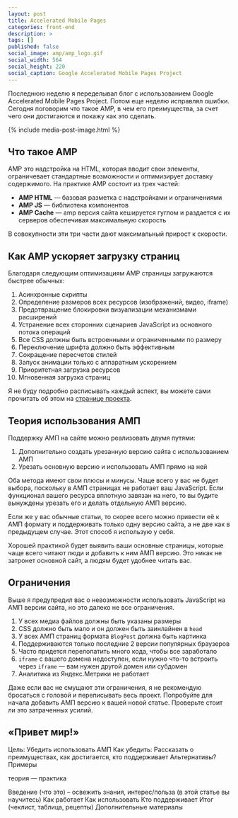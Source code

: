 ```yaml
---
layout: post
title: Accelerated Mobile Pages
categories: front-end
description: >
tags: []
published: false
social_image: amp/amp_logo.gif
social_width: 564
social_height: 220
social_caption: Google Accelerated Mobile Pages Project
---
```


Последнюю неделю я переделывал блог с использованием Google Accelerated Mobile Pages Project. Потом еще неделю исправлял ошибки. Сегодня поговорим что такое AMP, в чем его преимущества, за счет чего они достигаются и покажу как это сделать.

<!-- more -->

{% include media-post-image.html %}

## Что такое AMP

AMP это надстройка на HTML, которая вводит свои элементы, ограничевает стандартные возможности и оптимизирует доставку содержимого. На практике AMP состоит из трех частей:

* **AMP HTML** — базовая разметка с надстройками и ограничениями
* **AMP JS** — библиотека компонентов
* **AMP Cache** — amp версия сайта кешируется гуглом и раздается с их серверов обеспечивая максимальную скорость

В совокупности эти три части дают максимальный прирост к скорости.

## Как AMP ускоряет загрузку страниц

Благодаря следующим оптимизациям AMP страницы загружаются быстрее обычных:

1. Асинхронные скрипты
1. Определение размеров всех ресурсов (изображений, видео, iframe)
1. Предотвращение блокировки визуализации механизмами расширений
1. Устранение всех сторонних сценариев JavaScript из основного потока операций
1. Все CSS должны быть встроенными и ограниченными по размеру
1. Переключение шрифта должно быть эффективным
1. Сокращение пересчетов стилей
1. Запуск анимации только с аппаратным ускорением
1. Приоритетная загрузка ресурсов
1. Мгновенная загрузка страниц

Я не буду подробно расписывать каждый аспект, вы можете сами прочитать об этом на [странице проекта](https://www.ampproject.org/ru/learn/how-amp-works/).

## Теория использования АМП

Поддержку АМП на сайте можно реализовать двумя путями:

1. Дополнительно создать урезанную версию сайта с использованием АМП
1. Урезать основную версию и использовать АМП прямо на ней

Оба метода имеют свои плюсы и минусы. Чаще всего у вас не будет выбора, поскольку в АМП страницах не работает ваш JavaScript. Если функционал вашего ресурса вплотную завязан на него, то вы будите вынуждены урезать его и делать отдельную АМП версию.

Если же у вас обычные статьи, то скорее всего можно привести её к АМП формату и поддерживать только одну версию сайта, а не две как в предыдущем случае. Этот способ я использую у себя.

Хорошей практикой будет выявить ваши основные страницы, которые чаще всего читают люди и добавить к ним АМП версию. Это никак не затронет основной сайт, а людям будет удобнее читать вас.

## Ограничения

Выше я предупредил вас о невозможности использовать JavaScript на АМП версии сайта, но это далеко не все ограничения.

1. У всех медиа файлов должны быть указаны размеры
1. CSS должно быть мало и он должен быть заинлайнен в `head`
1. У всех АМП страниц формата `BlogPost` должна быть картинка
1. Поддерживаются только последние 2 версии популярных браузеров
1. Часто придется перелопатить много кода, чтобы все заработало
1. `iframe` с вашего домена недоступен, если нужно что-то встроить через `iframe` —  вам нужен другой домен или субдомен
1. Аналитика из Яндекс.Метрики не работает

Даже если вас не смущают эти ограничения, я не рекомендую бросаться с головой и переписывать весь проект. Попробуйте для начала добавить АМП версию к вашей новой статье. Проверьте стоит ли это затраченных усилий.

## <span>«</span>Привет мир!»
Цель: Убедить использовать АМП
Как убедить: Рассказать о преимуществах, как достигается, кто поддерживает
Альтернативы?
Примеры

теория — практика

Введение (что это) – освежить знания, интерес/польза (в этой статье вы научитесь)
Как работает
Как использовать
Кто поддерживает
Итог (чеклист, таблица, рецепты)
Дополнительные материалы
